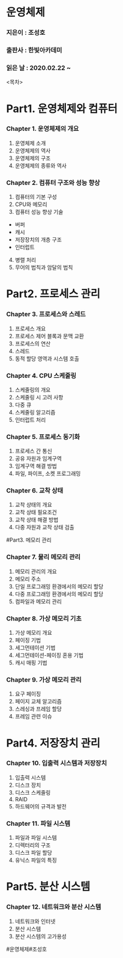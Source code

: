 # 운영체제
### 지은이 : 조성호
### 출판사 : 한빛아카데미
### 읽은 날 : 2020.02.22 ~

<목차>
# Part1. 운영체제와 컴퓨터
### Chapter 1. 운영체제의 개요
1. 운영체제 소개
2. 운영체제의 역사
3. 운영체제의 구조
4. 운영체제의 종류와 역사

### Chapter 2. 컴퓨터 구조와 성능 향상
1. 컴퓨터의 기본 구성
2. CPU와 메모리
3. 컴퓨터 성능 향상 기술
- 버퍼
- 캐시
- 저장장치의 개층 구조
- 인터럽트
4. 병렬 처리
5. 무어의 법칙과 암달의 법칙


# Part2. 프로세스 관리
### Chapter 3. 프로세스와 스레드
1. 프로세스 개요
2. 프로세스 제어 블록과 문맥 교환
3. 프로세스의 연산
4. 스레드
5. 동적 할당 영역과 시스템 호출

### Chapter 4. CPU 스케줄링
1. 스케줄링의 개요
2. 스케줄링 시 고려 사항
3. 다중 큐
4. 스케줄링 알고리즘
5. 인터럽트 처리

### Chapter 5. 프로세스 동기화
1. 프로세스 간 통신
2. 공유 자원과 임계구역
3. 임계구역 해결 방법
4. 파일, 파이프, 소켓 프로그래밍

### Chapter 6. 교착 상태
1. 교착 상태의 개요
2. 교착 상태 필요조건
3. 교착 상태 해결 방법
4. 다중 자원과 교착 상태 검출


#Part3. 메모리 관리
### Chapter 7. 물리 메모리 관리
1. 메모리 관리의 개요
2. 메모리 주소
3. 단일 프로그래밍 환경에서의 메모리 할당
4. 다중 프로그래밍 환경에서의 메모리 할당
5. 컴파일과 메모리 관리

### Chapter 8. 가상 메모리 기초
1. 가상 메모리 개요
2. 페이징 기법
3. 세그먼테이션 기법
4. 세그먼테이션-페이징 혼용 기법
5. 캐시 매핑 기법

### Chapter 9. 가상 메모리 관리
1. 요구 페이징
2. 페이지 교체 알고리즘
3. 스레싱과 프레임 할당
4. 프레임 관련 이슈


# Part4. 저장장치 관리
### Chapter 10. 입출력 시스템과 저장장치
1. 입출력 시스템
2. 디스크 장치
3. 디스크 스케줄링
4. RAID
5. 하드웨어의 규격과 발전

### Chapter 11. 파일 시스템
1. 파일과 파일 시스템
2. 디렉터리의 구조
3. 디스크 파일 할당
4. 유닉스 파일의 특징

# Part5. 분산 시스템
### Chapter 12. 네트워크와 분산 시스템
1. 네트워크와 인터넷
2. 분산 시스템
3. 분산 시스템의 고가용성

#운영체제#조성호

